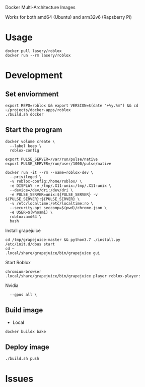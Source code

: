 Docker Multi-Architecture Images

Works for both amd64 (Ubuntu) and arm32v6 (Rapsberry Pi)

# Usage
```
docker pull lasery/roblox
docker run --rm lasery/roblox
```

# Development

## Set enviornment
```
export REPO=roblox && export VERSION=$(date "+%y.%m") && cd ~/projects/docker-apps/roblox
./build.sh docker
```

## Start the program
```
docker volume create \
  --label keep \
  roblox-config

export PULSE_SERVER=/var/run/pulse/native
export PULSE_SERVER=/run/user/1000/pulse/native
```

```
docker run -it --rm --name=roblox-dev \
  --privileged \
  -v roblox-config:/home/roblox/ \
  -e DISPLAY -v /tmp/.X11-unix:/tmp/.X11-unix \
  --device=/dev/dri:/dev/dri \
  -e PULSE_SERVER=unix:${PULSE_SERVER} -v ${PULSE_SERVER}:${PULSE_SERVER} \
  -v /etc/localtime:/etc/localtime:ro \
  --security-opt seccomp=$(pwd)/chrome.json \
  -e USER=$(whoami) \
  roblox:amd64 \
  bash
```

Install grapejuice
```
cd /tmp/grapejuice-master && python3.7 ./install.py
/etc/init.d/dbus start
cd ~
.local/share/grapejuice/bin/grapejuice gui
```

Start Roblox
```
chromium-browser
.local/share/grapejuice/bin/grapejuice player roblox-player:
```

Nvidia
```
  --gpus all \
```

## Build image
- Local
```
docker buildx bake
```

## Deploy image
```
./build.sh push
```

# Issues

